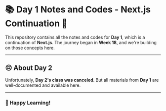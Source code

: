# 📚 **Day 1 Notes and Codes - Next.js Continuation** 🚀  

This repository contains all the notes and codes for **Day 1**, which is a continuation of **Next.js**. The journey began in **Week 18**, and we're building on those concepts here.  

---

## 😔 **About Day 2**  
Unfortunately, **Day 2's class was canceled**. But all materials from **Day 1** are well-documented and available here.  

---

### 🎉 **Happy Learning!**  
